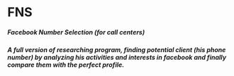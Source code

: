 # FNS
<h5 color="blue">Facebook Number Selection (for call centers)<h5/>

A full version of researching program, finding potential client (his phone number) by analyzing his activities and interests in facebook and finally compare them with the perfect profile.
